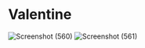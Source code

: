 # Valentine
![Screenshot (560)](https://user-images.githubusercontent.com/101046849/216334521-cf4e212c-1a50-4f8d-bf19-9bee26a765ed.png)
![Screenshot (561)](https://user-images.githubusercontent.com/101046849/216334547-5e1e8397-c127-4f7f-a563-8026331edeae.png)
